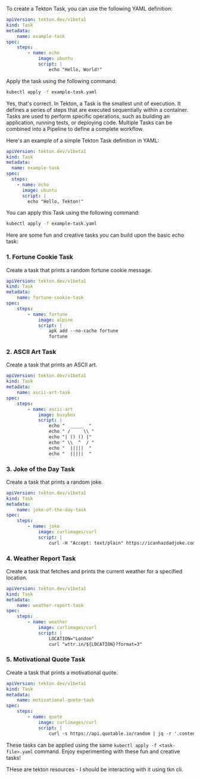 
To create a Tekton Task, you can use the following YAML definition:

```yaml
apiVersion: tekton.dev/v1beta1
kind: Task
metadata:
    name: example-task
spec:
    steps:
        - name: echo
            image: ubuntu
            script: |
                echo "Hello, World!"
```

Apply the task using the following command:

```sh
kubectl apply -f example-task.yaml
```

Yes, that's correct. In Tekton, a Task is the smallest unit of execution. It defines a series of steps that are executed sequentially within a container. Tasks are used to perform specific operations, such as building an application, running tests, or deploying code. Multiple Tasks can be combined into a Pipeline to define a complete workflow.

Here's an example of a simple Tekton Task definition in YAML:

````yaml
apiVersion: tekton.dev/v1beta1
kind: Task
metadata:
  name: example-task
spec:
  steps:
    - name: echo
      image: ubuntu
      script: |
        echo "Hello, Tekton!"
````

You can apply this Task using the following command:

```sh
kubectl apply -f example-task.yaml
```


Here are some fun and creative tasks you can build upon the basic echo task:

### 1. Fortune Cookie Task
Create a task that prints a random fortune cookie message.

```yaml
apiVersion: tekton.dev/v1beta1
kind: Task
metadata:
    name: fortune-cookie-task
spec:
    steps:
        - name: fortune
            image: alpine
            script: |
                apk add --no-cache fortune
                fortune
```

### 2. ASCII Art Task
Create a task that prints an ASCII art.

```yaml
apiVersion: tekton.dev/v1beta1
kind: Task
metadata:
    name: ascii-art-task
spec:
    steps:
        - name: ascii-art
            image: busybox
            script: |
                echo "  _____  "
                echo " /     \\ "
                echo "| () () |"
                echo " \\  ^  / "
                echo "  |||||  "
                echo "  |||||  "
```

### 3. Joke of the Day Task
Create a task that prints a random joke.

```yaml
apiVersion: tekton.dev/v1beta1
kind: Task
metadata:
    name: joke-of-the-day-task
spec:
    steps:
        - name: joke
            image: curlimages/curl
            script: |
                curl -H "Accept: text/plain" https://icanhazdadjoke.com/
```

### 4. Weather Report Task
Create a task that fetches and prints the current weather for a specified location.

```yaml
apiVersion: tekton.dev/v1beta1
kind: Task
metadata:
    name: weather-report-task
spec:
    steps:
        - name: weather
            image: curlimages/curl
            script: |
                LOCATION="London"
                curl "wttr.in/${LOCATION}?format=3"
```

### 5. Motivational Quote Task
Create a task that prints a motivational quote.

```yaml
apiVersion: tekton.dev/v1beta1
kind: Task
metadata:
    name: motivational-quote-task
spec:
    steps:
        - name: quote
            image: curlimages/curl
            script: |
                curl -s https://api.quotable.io/random | jq -r '.content'
```

These tasks can be applied using the same `kubectl apply -f <task-file>.yaml` command. Enjoy experimenting with these fun and creative tasks!


THese are tekton resources - I should be interacting with it using tkn cli. 